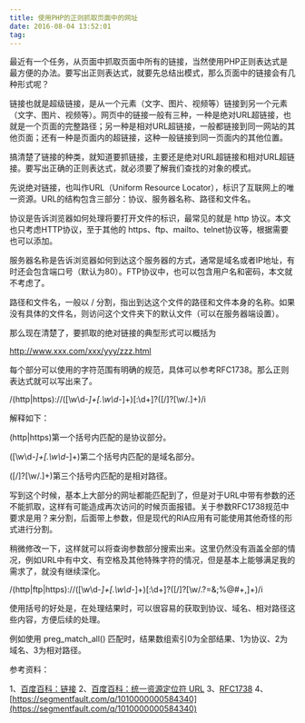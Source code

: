 ```yaml
---
title: 使用PHP的正则抓取页面中的网址
date: 2016-08-04 13:52:01
tag: 
---
```


最近有一个任务，从页面中抓取页面中所有的链接，当然使用PHP正则表达式是最方便的办法。要写出正则表达式，就要先总结出模式，那么页面中的链接会有几种形式呢？

链接也就是超级链接，是从一个元素（文字、图片、视频等）链接到另一个元素（文字、图片、视频等）。网页中的链接一般有三种，一种是绝对URL超链接，也就是一个页面的完整路径；另一种是相对URL超链接，一般都链接到同一网站的其他页面；还有一种是页面内的超链接，这种一般链接到同一页面内的其他位置。

搞清楚了链接的种类，就知道要抓链接，主要还是绝对URL超链接和相对URL超链接。要写出正确的正则表达式，就必须要了解我们查找的对象的模式。

先说绝对链接，也叫作URL（Uniform Resource Locator），标识了互联网上的唯一资源。URL的结构包含三部分：协议、服务器名称、路径和文件名。

协议是告诉浏览器如何处理将要打开文件的标识，最常见的就是 http 协议。本文也只考虑HTTP协议，至于其他的 https、ftp、mailto、telnet协议等，根据需要也可以添加。

服务器名称是告诉浏览器如何到达这个服务器的方式，通常是域名或者IP地址，有时还会包含端口号（默认为80）。FTP协议中，也可以包含用户名和密码，本文就不考虑了。

路径和文件名，一般以 / 分割，指出到达这个文件的路径和文件本身的名称。如果没有具体的文件名，则访问这个文件夹下的默认文件（可以在服务器端设置）。

那么现在清楚了，要抓取的绝对链接的典型形式可以概括为

http://www.xxx.com/xxx/yyy/zzz.html

每个部分可以使用的字符范围有明确的规范，具体可以参考RFC1738。那么正则表达式就可以写出来了。

/(http|https):\/\/([\w\d\-_]+[\.\w\d\-_]+)[:\d+]?([\/]?[\w\/\.]+)/i

解释如下：

(http|https)第一个括号内匹配的是协议部分。

([\w\d\-_]+[\.\w\d\-_]+)第二个括号内匹配的是域名部分。

([\/]?[\w\/\.]+)第三个括号内匹配的是相对路径。

写到这个时候，基本上大部分的网址都能匹配到了，但是对于URL中带有参数的还不能抓取，这样有可能造成再次访问的时候页面报错。关于参数RFC1738规范中要求是用？来分割，后面带上参数，但是现代的RIA应用有可能使用其他奇怪的形式进行分割。

稍微修改一下，这样就可以将查询参数部分搜索出来。这里仍然没有涵盖全部的情况，例如URL中有中文、有空格及其他特殊字符的情况，但是基本上能够满足我的需求了，就没有继续深化。

/(http|ftp|https):\/\/([\w\d\-_]+[\.\w\d\-_]+)[:\d+]?([\/]?[\w\/\.\?=&;%@#\+,]+)/i

使用括号的好处是，在处理结果时，可以很容易的获取到协议、域名、相对路径这些内容，方便后续的处理。

例如使用 preg_match_all() 匹配时，结果数组索引0为全部结果、1为协议、2为域名、3为相对路径。



参考资料：

1、[百度百科：链接](http://baike.baidu.com/link?url=TYEHZIbJPnJNGCkh19Vp2Btg3KTlL_taFJpHIMv3_4LxCKh0augU9OaPXDzeiLP_732NP8cYzWzmdGg5X1Fxza)
2、[百度百科：统一资源定位符 URL](http://baike.baidu.com/view/245485.htm)
3、[RFC1738](https://www.ietf.org/rfc/rfc1738.txt)
4、[https://segmentfault.com/q/1010000000584340](https://segmentfault.com/q/1010000000584340)













